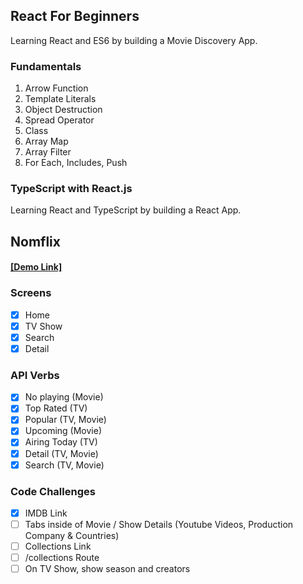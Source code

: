 ## React For Beginners

Learning React and ES6 by building a Movie Discovery App.

### Fundamentals

1. Arrow Function
2. Template Literals
3. Object Destruction
4. Spread Operator
5. Class
6. Array Map
7. Array Filter
8. For Each, Includes, Push

### TypeScript with React.js

Learning React and TypeScript by building a React App.

## Nomflix

#### [[Demo Link]](https://alstn2468.github.io/React_For_Beginners)

### Screens

- [x] Home
- [x] TV Show
- [x] Search
- [x] Detail

### API Verbs

- [x] No playing (Movie)
- [x] Top Rated (TV)
- [x] Popular (TV, Movie)
- [x] Upcoming (Movie)
- [x] Airing Today (TV)
- [x] Detail (TV, Movie)
- [x] Search (TV, Movie)

### Code Challenges

- [x] IMDB Link
- [ ] Tabs inside of Movie / Show Details (Youtube Videos, Production Company & Countries)
- [ ] Collections Link
- [ ] /collections Route
- [ ] On TV Show, show season and creators
